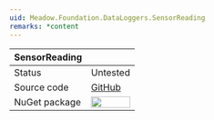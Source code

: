 ```yaml
---
uid: Meadow.Foundation.DataLoggers.SensorReading
remarks: *content
---
```


| SensorReading |             |
|---------------|-------------|
| Status        | Untested    |
| Source code   | [GitHub](https://github.com/WildernessLabs/Meadow.Foundation/tree/master/Source/Meadow.Foundation.Libraries_and_Frameworks/DataLoggers) |
| NuGet package | <a href="https://www.nuget.org/packages/Meadow.Foundation.DataLoggers/" target="_blank"><img src="https://img.shields.io/nuget/v/Meadow.Foundation.DataLoggers.svg?label=Meadow.Foundation.DataLoggers" style="width: auto; height: -webkit-fill-available;" /></a> |